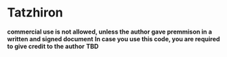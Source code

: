 # Tatzhiron
**commercial use is not allowed, unless the author gave premmison in a written and signed document**
**In case you use this code, you are required to give credit to the author**
**TBD**
